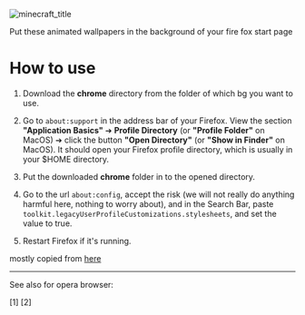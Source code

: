 ![minecraft_title]()

Put these animated wallpapers in the background of your fire fox start page
# How to use
1. Download the **chrome** directory from the folder of which bg you want to use.
2. Go to `about:support` in the address bar of your Firefox. View the section **"Application Basics"** ➔ **Profile Directory** (or **"Profile Folder"** on MacOS) ➔ click the button **"Open Directory"** (or **"Show in Finder"** on MacOS).
It should open your Firefox profile directory, which is usually in your $HOME directory.

3. Put the downloaded **chrome** folder in to the opened directory.


4. Go to the url `about:config`, accept the risk (we will not really do anything harmful here, nothing to worry about), and in the Search Bar, paste `toolkit.legacyUserProfileCustomizations.stylesheets`, and set the value to true.

5. Restart Firefox if it's running.


mostly copied from [here](https://superuser.com/questions/1495946/how-do-i-change-the-background-image-of-home-page-in-firefox)
***
See also for opera browser:

[1]
[2]
